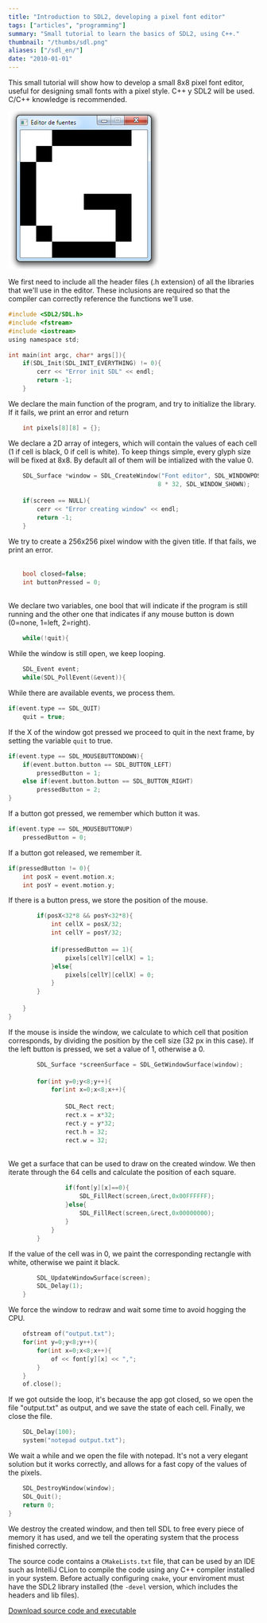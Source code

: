 ```yaml
---
title: "Introduction to SDL2, developing a pixel font editor"
tags: ["articles", "programming"]
summary: "Small tutorial to learn the basics of SDL2, using C++."
thumbnail: "/thumbs/sdl.png"
aliases: ["/sdl_en/"]
date: "2010-01-01"
---
```


This small tutorial will show how to develop a small 8x8 pixel font editor, useful for designing small fonts with a pixel style. C++ y SDL2 will be used. C/C++ knowledge is recommended.

![8x8 pixel font editor](/images/sdleditor.png)

We first need to include all the header files (.h extension) of all the libraries that we'll use in the editor. These inclusions are required so that the compiler can correctly reference the functions we'll use.

```c
#include <SDL2/SDL.h>
#include <fstream>
#include <iostream>
using namespace std;
```

```c
int main(int argc, char* args[]){
	if(SDL_Init(SDL_INIT_EVERYTHING) != 0){
		cerr << "Error init SDL" << endl;
		return -1;
	}
```

We declare the main function of the program, and try to initialize the library. If it fails, we print an error and return

```c
	int pixels[8][8] = {};
```

We declare a 2D array of integers, which will contain the values of each cell (1 if cell is black, 0 if cell is white). To keep things simple, every glyph size will be fixed at 8x8. By default all of them will be intialized with the value 0.


```c
	SDL_Surface *window = SDL_CreateWindow("Font editor", SDL_WINDOWPOS_UNDEFINED, SDL_WINDOWPOS_UNDEFINED, 8 * 32,
                                          8 * 32, SDL_WINDOW_SHOWN);
		
	if(screen == NULL){
		cerr << "Error creating window" << endl;
		return -1;
	}

```

We try to create a 256x256 pixel window with the given title. If that fails, we print an error.

```c

	bool closed=false;	
	int buttonPressed = 0;
	
```
We declare two variables, one bool that will indicate if the program is still running and the other one that indicates if any mouse button is down (0=none, 1=left, 2=right).

```c
	while(!quit){
```

While the window is still open, we keep looping.	

```c
	SDL_Event event;
	while(SDL_PollEvent(&event)){ 
```

While there are available events, we process them.

```c
if(event.type == SDL_QUIT)
	quit = true;
```

If the X of the window got pressed we proceed to quit in the next frame, by setting the variable `quit` to true.
				
```c
if(event.type == SDL_MOUSEBUTTONDOWN){
	if(event.button.button == SDL_BUTTON_LEFT)
		pressedButton = 1;
	else if(event.button.button == SDL_BUTTON_RIGHT)
		pressedButton = 2;	
}
```

If a button got pressed, we remember which button it was.
			
```c
if(event.type == SDL_MOUSEBUTTONUP)
	pressedButton = 0;
```

If a button got released, we remember it.
			
```c
if(pressedButton != 0){ 
	int posX = event.motion.x; 
	int posY = event.motion.y; 
```

If there is a button press, we store the position of the mouse.
```c
		if(posX<32*8 && posY<32*8){
			int cellX = posX/32;
			int cellY = posY/32;
			
			if(pressedButton == 1){
				pixels[cellY][cellX] = 1;
			}else{
				pixels[cellY][cellX] = 0;
			}
		}
		
	}
}
```

If the mouse is inside the window, we calculate to which cell that position corresponds, by dividing the position by the cell size (32 px in this case). If the left button is pressed, we set a value of 1, otherwise a 0.
		
```c
		SDL_Surface *screenSurface = SDL_GetWindowSurface(window);

		for(int y=0;y<8;y++){
			for(int x=0;x<8;x++){
			
				SDL_Rect rect;
				rect.x = x*32;
				rect.y = y*32;
				rect.h = 32;
				rect.w = 32;
				
```
We get a surface that can be used to draw on the created window. We then iterate through the 64 cells and calculate the position of each square.

```c
				if(font[y][x]==0){
					SDL_FillRect(screen,&rect,0x00FFFFFF);
				}else{
					SDL_FillRect(screen,&rect,0x00000000);
				}
			}
		}
```

If the value of the cell was in 0, we paint the corresponding rectangle with white, otherwise we paint it black.

```c
		SDL_UpdateWindowSurface(screen);
		SDL_Delay(1);
	}
```

We force the window to redraw and wait some time to avoid hogging the CPU.
	
```c
	ofstream of("output.txt");
	for(int y=0;y<8;y++){
		for(int x=0;x<8;x++){
			of << font[y][x] << ",";
		}
	}
	of.close();
```

If we got outside the loop, it's because the app got closed, so we open the file "output.txt" as output, and we save the state of each cell. Finally, we close the file.

```c
	SDL_Delay(100);
	system("notepad output.txt");
```

We wait a while and we open the file with notepad. It's not a very elegant solution but it works correctly, and allows for a fast copy of the values of the pixels.

```c
	SDL_DestroyWindow(window);
	SDL_Quit();
	return 0;
}
```

We destroy the created window, and then tell SDL to free every piece of memory it has used, and we tell the operating system that the process finished correctly.

The source code contains a `CMakeLists.txt` file, that can be used by an IDE such as IntelliJ CLion to compile the code using any C++ compiler installed in your system.
Before actually configuring `cmake`, your enviroment must have the SDL2 library installed (the `-devel` version, which includes the headers and lib files).

[Download source code and executable](https://github.com/gzalo/minifontcreator)

